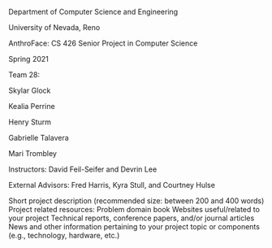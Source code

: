 Department of Computer Science and Engineering 

University of Nevada, Reno

AnthroFace: CS 426 Senior Project in Computer Science

Spring 2021


Team 28:

Skylar Glock

Kealia Perrine

Henry Sturm

Gabrielle Talavera

Mari Trombley

Instructors: David Feil-Seifer and Devrin Lee

External Advisors: Fred Harris, Kyra Stull, and Courtney Hulse


Short project description (recommended size: between 200 and 400 words)
Project related resources:
Problem domain book
Websites useful/related to your project
Technical reports, conference papers, and/or journal articles
News and other information pertaining to your project topic or components (e.g., technology, hardware, etc.)
